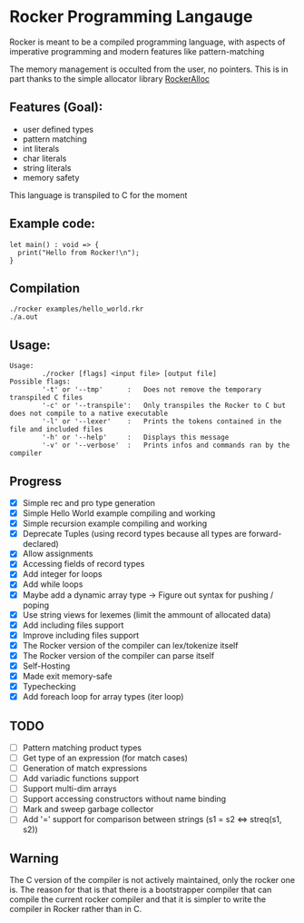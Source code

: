 # Rocker Programming Langauge

Rocker is meant to be a compiled programming language, with aspects of imperative programming and modern features like pattern-matching

The memory management is occulted from the user, no pointers. This is in part thanks to the simple allocator library [RockerAlloc](https://github.com/Paul-Passeron/RockerAllocator.git)

## Features (Goal):
- user defined types
- pattern matching
- int literals
- char literals
- string literals
- memory safety

This language is transpiled to C for the moment

## Example code:

```
let main() : void => {
  print("Hello from Rocker!\n");
}
```

## Compilation
```
./rocker examples/hello_world.rkr
./a.out
```

## Usage:
```
Usage:
        ./rocker [flags] <input file> [output file]
Possible flags:
        '-t' or '--tmp'      :   Does not remove the temporary transpiled C files
        '-c' or '--transpile':   Only transpiles the Rocker to C but does not compile to a native executable
        '-l' or '--lexer'    :   Prints the tokens contained in the file and included files
        '-h' or '--help'     :   Displays this message
        '-v' or '--verbose'  :   Prints infos and commands ran by the compiler
```
## Progress
- [x] Simple rec and pro type generation
- [x] Simple Hello World example compiling and working
- [x] Simple recursion example compiling and working
- [x] Deprecate Tuples (using record types because all types are forward-declared)
- [x] Allow assignments
- [x] Accessing fields of record types
- [x] Add integer for loops 
- [x] Add while loops
- [x] Maybe add a dynamic array type -> Figure out syntax for pushing / poping
- [x] Use string views for lexemes (limit the ammount of allocated data)
- [x] Add including files support
- [x] Improve including files support
- [x] The Rocker version of the compiler can lex/tokenize itself
- [x] The Rocker version of the compiler can parse itself
- [x] Self-Hosting
- [x] Made exit memory-safe
- [x] Typechecking
- [x] Add foreach loop for array types (iter loop)
## TODO
- [ ] Pattern matching product types
- [ ] Get type of an expression (for match cases)
- [ ] Generation of match expressions
- [ ] Add variadic functions support
- [ ] Support multi-dim arrays
- [ ] Support accessing constructors without name binding
- [ ] Mark and sweep garbage collector
- [ ] Add '=' support for comparison between strings (s1 = s2 <=> streq(s1, s2)) 

## Warning
The C version of the compiler is not actively maintained, only the rocker one is.
The reason for that is that there is a bootstrapper compiler that can compile the current rocker compiler and that it is simpler to write the compiler in Rocker rather than in C. 
